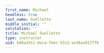 ```yaml
---
first_name: Michael
headless: true
last_name: Ouellette
middle_initial: ''
salutation: ''
title: Michael Ouellette
type: instructor
uid: bd6a3d11-deca-feec-5313-ee38aa917ff6
---
```

